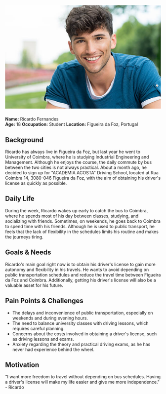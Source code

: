 # ![Persona Name](Aluno.jpeg)  
**Name:** Ricardo Fernandes  
**Age:** 18 
**Occupation:** Student 
**Location:** Figueira da Foz, Portugal 

## Background  
Ricardo has always live in Figueira da Foz, but last year he went to University of Coimbra, where he is studying Industrial Engineering and Management.
Although he enjoys the course, the daily commute by bus between the two cities is not always practical.
About a month ago, he decided to sign up for "ACADEMIA ACOSTA" Driving School, located at Rua Coimbra 14, 3080-046 Figueira da Foz, with the aim of obtaining his driver's license as quickly as possible. 


## Daily Life  
During the week, Ricardo wakes up early to catch the bus to Coimbra, where he spends most of his day between classes, studying, and socializing with friends.
Sometimes, on weekends, he goes back to Coimbra to spend time with his friends.
Although he is used to public transport, he feels that the lack of flexibility in the schedules limits his routine and makes the journeys tiring.


## Goals & Needs  
Ricardo's main goal right now is to obtain his driver's license to gain more autonomy and flexibility in his travels. He wants to avoid depending on public transportation schedules and reduce the travel time between Figueira da Foz and Coimbra. Additionally, getting his driver's license will also be a valuable asset for his future.


## Pain Points & Challenges  
- The delays and inconvenience of public transportation, especially on weekends and during evening hours.
- The need to balance university classes with driving lessons, which requires careful planning.
- Concerns about the costs involved in obtaining a driver's license, such as driving lessons and exams.
- Anxiety regarding the theory and practical driving exams, as he has never had experience behind the wheel.

## Motivation  
"I want more freedom to travel without depending on bus schedules. Having a driver's license will make my life easier and give me more independence." - Ricardo